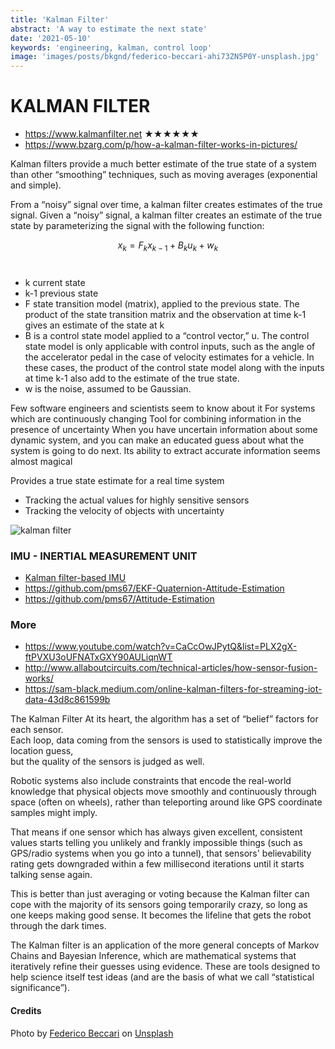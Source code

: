```yaml
---
title: 'Kalman Filter'
abstract: 'A way to estimate the next state'
date: '2021-05-10'
keywords: 'engineering, kalman, control loop'
image: 'images/posts/bkgnd/federico-beccari-ahi73ZN5P0Y-unsplash.jpg'
---
```


# KALMAN FILTER

- https://www.kalmanfilter.net ★★★★★★
- https://www.bzarg.com/p/how-a-kalman-filter-works-in-pictures/

Kalman filters provide a much better estimate of the true state of a system than other “smoothing” techniques, such as moving averages (exponential and simple).

From a “noisy” signal over time, a kalman filter creates estimates of the true signal.
Given a “noisy” signal, a kalman filter creates an estimate of the true state by parameterizing the signal with the following function:

$$x_k =F_k​ x_{k−1} + B_k u_k + w_k$$
​
- k current state
- k-1 previous state
- F state transition model (matrix), applied to the previous state. 
The product of the state transition matrix and the observation at time k-1 gives an estimate of the state at k
- B is a control state model applied to a “control vector,” u.
The control state model is only applicable with control inputs, such as the angle of the accelerator pedal in the case of velocity estimates for a vehicle. In these cases, the product of the control state model along with the inputs at time k-1 also add to the estimate of the true state.
- w is the noise, assumed to be Gaussian.

Few software engineers and scientists seem to know about it
For systems which are continuously changing
Tool for combining information in the presence of uncertainty
When you have uncertain information about some dynamic system, and you can make an educated guess about what the system is going to do next.
Its ability to extract accurate information seems almost magical

Provides a true state estimate for a real time system 
- Tracking the actual values for highly sensitive sensors 
- Tracking the velocity of objects with uncertainty

![kalman filter](../images/posts/kalman_filter.jpg)

### IMU - INERTIAL MEASUREMENT UNIT

- [Kalman filter-based IMU](https://www.bzarg.com/p/improving-imu-attitude-estimates-with-velocity-data/)
- https://github.com/pms67/EKF-Quaternion-Attitude-Estimation
- https://github.com/pms67/Attitude-Estimation


### More

- https://www.youtube.com/watch?v=CaCcOwJPytQ&list=PLX2gX-ftPVXU3oUFNATxGXY90AULiqnWT
- http://www.allaboutcircuits.com/technical-articles/how-sensor-fusion-works/
- https://sam-black.medium.com/online-kalman-filters-for-streaming-iot-data-43d8c861599b

The Kalman Filter
At its heart, the algorithm has a set of “belief” factors for each sensor.  
Each loop, data coming from the sensors is used to statistically improve the location guess,  
but the quality of the sensors is judged as well.  

Robotic systems also include constraints that encode the real-world knowledge that 
physical objects move smoothly and continuously through space (often on wheels), rather 
than teleporting around like GPS coordinate samples might imply.

That means if one sensor which has always given excellent, consistent values starts 
telling you unlikely and frankly impossible things (such as GPS/radio systems when 
you go into a tunnel), that sensors' believability rating gets downgraded within a 
few millisecond iterations until it starts talking sense again.

This is better than just averaging or voting because the Kalman filter can cope 
with the majority of its sensors going temporarily crazy, so long as one keeps 
making good sense. It becomes the lifeline that gets the robot through the dark times.

The Kalman filter is an application of the more general concepts of Markov Chains 
and Bayesian Inference, which are mathematical systems that iteratively refine their 
guesses using evidence. These are tools designed to help science itself test ideas 
(and are the basis of what we call “statistical significance”).


#### Credits

Photo by <a href="https://unsplash.com/@federize?utm_source=unsplash&utm_medium=referral&utm_content=creditCopyText">Federico Beccari</a> on <a href="https://unsplash.com/s/photos/transition?utm_source=unsplash&utm_medium=referral&utm_content=creditCopyText">Unsplash</a>
  